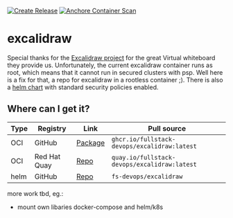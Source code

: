 [![Create Release](https://github.com/fullstack-devops/excalidraw/actions/workflows/create-release.yml/badge.svg)](https://github.com/fullstack-devops/excalidraw/actions/workflows/create-release.yml)
[![Anchore Container Scan](https://github.com/fullstack-devops/excalidraw/actions/workflows/anchore.yml/badge.svg)](https://github.com/fullstack-devops/excalidraw/actions/workflows/anchore.yml)

# excalidraw

Special thanks for the [Excalidraw project](https://github.com/excalidraw/excalidraw) for the great Virtual whiteboard they provide us.
Unfortunately, the current excalidraw container runs as root, which means that it cannot run in secured clusters with psp.
Well here is a fix for that, a repo for excalidraw in a rootless container ;). There is also a [helm chart](https://github.com/fullstack-devops/helm-charts/charts/excalidraw) with standard security policies enabled.

## Where can I get it?

| Type | Registry     | Link                                                                                | Pull source                                  |
| ---- | ------------ | ----------------------------------------------------------------------------------- | -------------------------------------------- |
| OCI  | GitHub       | [Package](https://github.com/fullstack-devops/excalidraw/pkgs/container/excalidraw) | `ghcr.io/fullstack-devops/excalidraw:latest` |
| OCI  | Red Hat Quay | [Repo](https://quay.io/repository/fullstack-devops/excalidraw?tab=info)             | `quay.io/fullstack-devops/excalidraw:latest` |
| helm | GitHub       | [Repo](https://github.com/fullstack-devops/helm-charts)                             | `fs-devops/excalidraw`                       |

more work tbd, eg.:
- mount own libaries docker-compose and helm/k8s 
